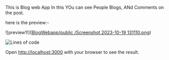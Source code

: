 This is Blog web App 
In this YOu can see People Blogs, ANd Comments on the post.

here is the preview:-

![preview1!]([BlogWebapp/public
/Screenshot 2023-10-19 131110.png](https://raw.githubusercontent.com/DiwanshGupta/BlogWebapp/main/public/Screenshot%202023-10-19%20131110.png))

![Lines of code](https://img.shields.io/tokei/lines/github/kunjgit/GameZone)

Open [http://localhost:3000](http://localhost:3000) with your browser to see the result.

